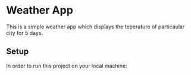 # Weather App

This is a simple weather app which displays the teperature of particaular city for 5 days.

## Setup

In order to run this project on your local machine:
